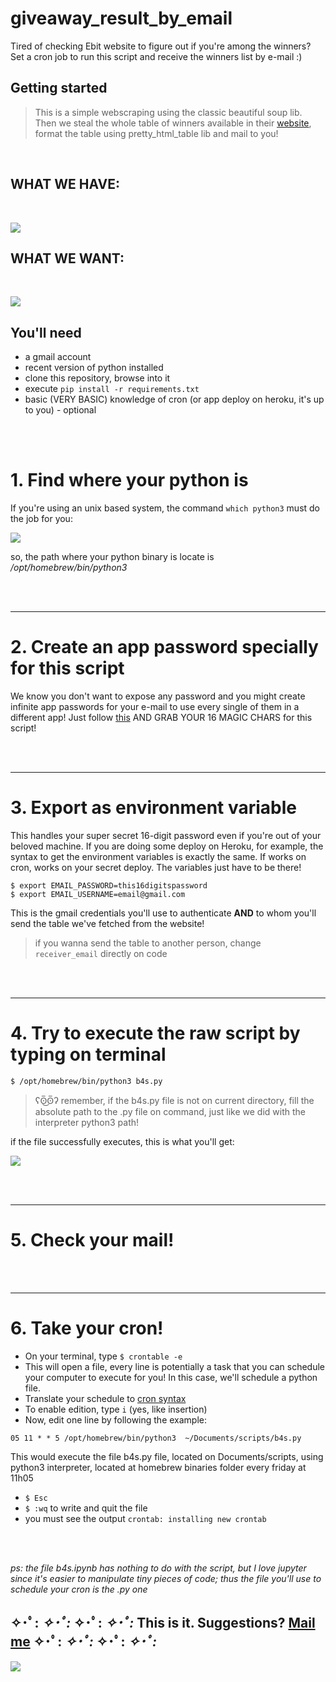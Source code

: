 # giveaway_result_by_email

Tired of checking Ebit website to figure out if you're among the winners?
Set a cron job to run this script and receive the winners list by e-mail :)

## Getting started

>This is a simple webscraping using the classic beautiful soup lib. Then we steal the whole table of winners available in their [website](https://company.ebit.com.br/concorra-premios/ultimos-ganhadores), format the table using pretty_html_table lib and mail to you! 
    
<br>

## WHAT WE HAVE: 
<br>

![](https://imgur.com/mRq9SkD.png)


## WHAT WE WANT:  
<br>  
   
![](https://i.imgur.com/EIMs4x7.png)


   
## You'll need
- a gmail account 
- recent version of python installed
- clone this repository, browse into it
- execute `pip install -r requirements.txt`
- basic (VERY BASIC) knowledge of cron (or app deploy on heroku, it's up to you) - optional
     
 <br>
 <br>

# 1. Find where your python is
If you're using an unix based system, the command `which python3` must do the job for you:

![](https://i.imgur.com/xxFADqu.png)

so, the path where your python binary is locate is */opt/homebrew/bin/python3*   

<br>
<br>


-----------------------   
# 2. Create an app password specially for this script  
We know you don't want to expose any password and  you might create infinite app passwords for your e-mail to use every single of them in a different app! Just follow [this](https://support.google.com/accounts/answer/185833?hl=en) AND GRAB YOUR 16 MAGIC CHARS for this script!  


<br>
<br>  

  -----------------------
# 3. Export as environment variable 
This handles your super secret 16-digit password even if you're out of your beloved machine. If you are doing some deploy on Heroku, for example, the syntax to get the environment variables is exactly the same. If works on cron, works on your secret deploy. The variables just have to be there!  

`$ export EMAIL_PASSWORD=this16digitspassword`   
`$ export EMAIL_USERNAME=email@gmail.com`
  
This is the gmail credentials you'll use to authenticate **AND** to whom you'll send the table we've fetched from the website!
> if you wanna send the table to another person, change `receiver_email` directly on code   

<br>
<br>

  -----------------------  
# 4. Try to execute the raw script by typing on terminal 
`$ /opt/homebrew/bin/python3 b4s.py`  
> ʕʘ̅͜ʘ̅ʔ remember, if the b4s.py file is not on current directory, fill the absolute path to the .py file on command, just like we did with the interpreter python3 path!   

if the file successfully executes, this is what you'll get:   

![](https://i.imgur.com/XFOpUAD.png)

<br>
<br>

------
# 5. Check your mail!

<br>
<br>

-------
# 6. Take your cron! 
- On your terminal, type `$ crontable -e`  
- This will open a file, every line is potentially a task that you can schedule your computer to execute for you! In this case, we'll schedule a python file.  
- Translate your schedule to [cron syntax](https://crontab.guru/)
- To enable edition, type `i` (yes, like insertion)
- Now, edit one line by following the example:
```
05 11 * * 5 /opt/homebrew/bin/python3  ~/Documents/scripts/b4s.py
```
  
  This would execute the file b4s.py file, located on Documents/scripts, using python3 interpreter, located at homebrew binaries folder every friday at 11h05

- `$ Esc`
- `$ :wq` to write and quit the file
- you must see the output `crontab: installing new crontab`


<br>
<br>  

*ps: the file b4s.ipynb has nothing to do with the script, but I love jupyter since it's easier to manipulate tiny pieces of code; thus the file you'll use to schedule your cron is the .py one*

## ✧･ﾟ: *✧･ﾟ:* ✧･ﾟ: *✧･ﾟ:* This is it. Suggestions? [Mail me](mailto:minhadona@tuta.io) ✧･ﾟ: *✧･ﾟ:* ✧･ﾟ: *✧･ﾟ:*

![](https://i.pinimg.com/originals/f4/e1/e0/f4e1e08ac2c429a6646892cbc265b5f2.gif)


